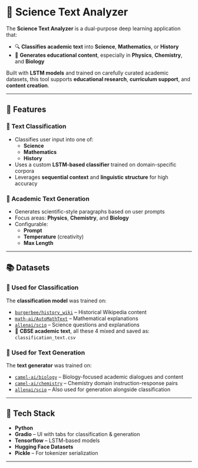 # 📘 Science Text Analyzer

The **Science Text Analyzer** is a dual-purpose deep learning application that:

- 🔍 **Classifies academic text** into **Science**, **Mathematics**, or **History**
- 🧠 **Generates educational content**, especially in **Physics**, **Chemistry**, and **Biology**

Built with **LSTM models** and trained on carefully curated academic datasets, this tool supports **educational research**, **curriculum support**, and **content creation**.

---

## 🚀 Features

### 🔹 Text Classification

- Classifies user input into one of:
  - **Science**
  - **Mathematics**
  - **History**
- Uses a custom **LSTM-based classifier** trained on domain-specific corpora
- Leverages **sequential context** and **linguistic structure** for high accuracy

### 🔹 Academic Text Generation

- Generates scientific-style paragraphs based on user prompts
- Focus areas: **Physics**, **Chemistry**, and **Biology**
- Configurable:
  - **Prompt**
  - **Temperature** (creativity)
  - **Max Length**

---

## 📚 Datasets

### 🔸 Used for Classification

The **classification model** was trained on:

- [`burgerbee/history_wiki`](https://huggingface.co/datasets/burgerbee/history_wiki) – Historical Wikipedia content  
- [`math-ai/AutoMathText`](https://huggingface.co/datasets/math-ai/AutoMathText) – Mathematical explanations  
- [`allenai/sciq`](https://huggingface.co/datasets/allenai/sciq) – Science questions and explanations  
- 📝 **CBSE academic text**, all these 4 mixed and saved as: `classification_text.csv`

### 🔸 Used for Text Generation

The **text generator** was trained on:

- [`camel-ai/biology`](https://huggingface.co/datasets/camel-ai/biology) – Biology-focused academic dialogues and content  
- [`camel-ai/chemistry`](https://huggingface.co/datasets/camel-ai/chemistry) – Chemistry domain instruction-response pairs  
- [`allenai/sciq`](https://huggingface.co/datasets/allenai/sciq) – Also used for generation alongside classification  

---

## 🧱 Tech Stack

- **Python**
- **Gradio** – UI with tabs for classification & generation
- **Tensorflow** – LSTM-based models
- **Hugging Face Datasets**
- **Pickle** – For tokenizer serialization

---
